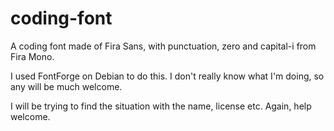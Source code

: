 coding-font
===========

A coding font made of Fira Sans, with punctuation, zero and capital-i from Fira Mono.

I used FontForge on Debian to do this. I don't really know what I'm doing, so any
will be much welcome.

I will be trying to find the situation with the name, license etc. Again, help welcome.
